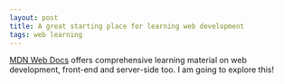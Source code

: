 ```yaml
---
layout: post
title: A great starting place for learning web development
tags: web learning
---
```


[MDN Web Docs](https://developer.mozilla.org/en-US/docs/Learn) offers comprehensive learning material on web development, front-end and server-side too. I am going to explore this!
